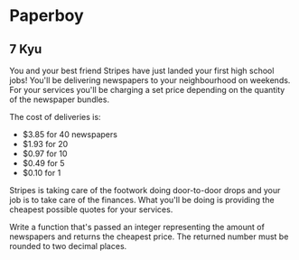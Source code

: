 # Paperboy
## 7 Kyu

You and your best friend Stripes have just landed your first high school jobs! You'll be delivering newspapers to your neighbourhood on weekends. For your services you'll be charging a set price depending on the quantity of the newspaper bundles.

The cost of deliveries is:
- $3.85 for 40 newspapers
- $1.93 for 20
- $0.97 for 10
- $0.49 for 5
- $0.10 for 1

Stripes is taking care of the footwork doing door-to-door drops and your job is to take care of the finances. What you'll be doing is providing the cheapest possible quotes for your services.

Write a function that's passed an integer representing the amount of newspapers and returns the cheapest price. The returned number must be rounded to two decimal places.
